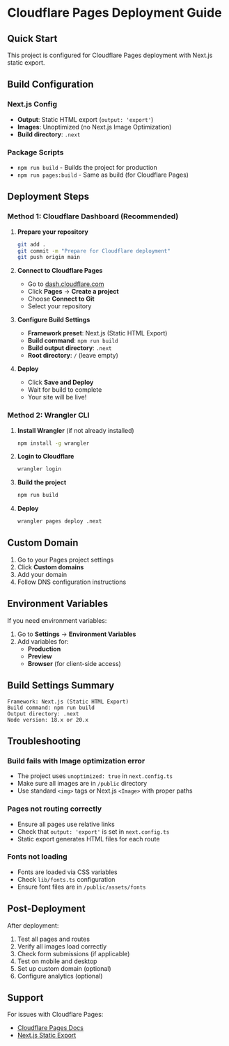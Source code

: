 # Cloudflare Pages Deployment Guide

## Quick Start

This project is configured for Cloudflare Pages deployment with Next.js static export.

## Build Configuration

### Next.js Config
- **Output**: Static HTML export (`output: 'export'`)
- **Images**: Unoptimized (no Next.js Image Optimization)
- **Build directory**: `.next`

### Package Scripts
- `npm run build` - Builds the project for production
- `npm run pages:build` - Same as build (for Cloudflare Pages)

## Deployment Steps

### Method 1: Cloudflare Dashboard (Recommended)

1. **Prepare your repository**
   ```bash
   git add .
   git commit -m "Prepare for Cloudflare deployment"
   git push origin main
   ```

2. **Connect to Cloudflare Pages**
   - Go to [dash.cloudflare.com](https://dash.cloudflare.com)
   - Click **Pages** → **Create a project**
   - Choose **Connect to Git**
   - Select your repository

3. **Configure Build Settings**
   - **Framework preset**: Next.js (Static HTML Export)
   - **Build command**: `npm run build`
   - **Build output directory**: `.next`
   - **Root directory**: `/` (leave empty)

4. **Deploy**
   - Click **Save and Deploy**
   - Wait for build to complete
   - Your site will be live!

### Method 2: Wrangler CLI

1. **Install Wrangler** (if not already installed)
   ```bash
   npm install -g wrangler
   ```

2. **Login to Cloudflare**
   ```bash
   wrangler login
   ```

3. **Build the project**
   ```bash
   npm run build
   ```

4. **Deploy**
   ```bash
   wrangler pages deploy .next
   ```

## Custom Domain

1. Go to your Pages project settings
2. Click **Custom domains**
3. Add your domain
4. Follow DNS configuration instructions

## Environment Variables

If you need environment variables:

1. Go to **Settings** → **Environment Variables**
2. Add variables for:
   - **Production**
   - **Preview**
   - **Browser** (for client-side access)

## Build Settings Summary

```
Framework: Next.js (Static HTML Export)
Build command: npm run build
Output directory: .next
Node version: 18.x or 20.x
```

## Troubleshooting

### Build fails with Image optimization error
- The project uses `unoptimized: true` in `next.config.ts`
- Make sure all images are in `/public` directory
- Use standard `<img>` tags or Next.js `<Image>` with proper paths

### Pages not routing correctly
- Ensure all pages use relative links
- Check that `output: 'export'` is set in `next.config.ts`
- Static export generates HTML files for each route

### Fonts not loading
- Fonts are loaded via CSS variables
- Check `lib/fonts.ts` configuration
- Ensure font files are in `/public/assets/fonts`

## Post-Deployment

After deployment:

1. Test all pages and routes
2. Verify all images load correctly
3. Check form submissions (if applicable)
4. Test on mobile and desktop
5. Set up custom domain (optional)
6. Configure analytics (optional)

## Support

For issues with Cloudflare Pages:
- [Cloudflare Pages Docs](https://developers.cloudflare.com/pages/)
- [Next.js Static Export](https://nextjs.org/docs/app/building-your-application/deploying/static-exports)

